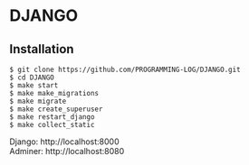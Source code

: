 # DJANGO
## Installation
```
$ git clone https://github.com/PROGRAMMING-LOG/DJANGO.git
$ cd DJANGO
$ make start
$ make make_migrations
$ make migrate
$ make create_superuser
$ make restart_django
$ make collect_static
```
Django: http://localhost:8000  
Adminer: http://localhost:8080
